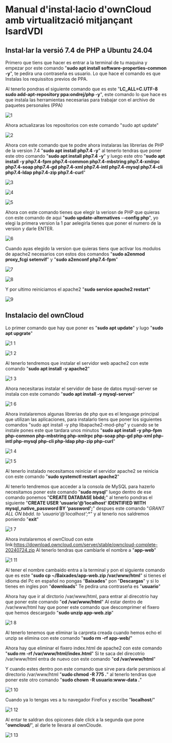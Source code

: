 # Manual d'instal·lacio d'ownCloud amb virtualització mitjançant IsardVDI
## Instal·lar la versió 7.4 de PHP a Ubuntu 24.04

Primero que tiens que hacer es entrar a la terminal de tu maquina y empezar por este comando "**sudo apt install software-properties-common -y**", te pedira una contraseña es usuario. Lo que hace el comando es que Instalas los requissitos previos de PPA.

Al tenerlo pondras el siguiente comando que es este "**LC_ALL=C.UTF-8 sudo add-apt-repository ppa:ondrej/php -y**", este comando lo que hace es que instala las herramientas  necesarias para trabajar con el archivo de paquetes personales (PPA)

![1](https://github.com/user-attachments/assets/89809771-aa4f-4b40-8f87-5fa0ef6ded29)

Ahora actualizaras los repositorios con este comando "sudo apt update"

![2](https://github.com/user-attachments/assets/3695bbb5-0197-4f61-acf4-bd43d1a0623e)

Ahora con este comando que te podre ahora instalaras las librerias de PHP de la version 7.4 "**sudo apt install php7.4 -y**" al tenerlo tendras que poner este otro comando "**sudo apt install php7.4 -y**" y luego este otro "**sudo apt install -y php7.4-fpm php7.4-common php7.4-mbstring php7.4-xmlrpc php7.4-soap php7.4-gd php7.4-xml php7.4-intl php7.4-mysql php7.4-cli php7.4-ldap php7.4-zip php7.4-curl**"

![3](https://github.com/user-attachments/assets/d76b6995-2dc6-44a5-abb2-e06b5be3d797)

![4](https://github.com/user-attachments/assets/b13a697a-c8cf-4878-ab38-8222ab139617)

![5](https://github.com/user-attachments/assets/292ef9b3-6d0e-4f16-b864-6fe3c638846e)

Ahora con este comando tienes que elegir la veriosn de PHP que quieras con este comando de aqui "**sudo update-alternatives --config php**", yo elegi la primera version la 1 par aelegirla tienes que poner el numero de la version y darle ENTER.

![6](https://github.com/user-attachments/assets/c747f9fa-e14d-4e5a-8b0a-16df7003a73c)

Cuando ayas elegido la version que quieras tiens que activar los modulos de apache2 necesarios con estos dos comandos "**sudo a2enmod proxy_fcgi setenvif**" y "**sudo a2enconf php7.4-fpm**" 

![7](https://github.com/user-attachments/assets/26545f0b-923e-4669-801f-5f6f3038bd77)

![8](https://github.com/user-attachments/assets/a49072e8-f0ab-4d52-9f4e-a7bb207244d7)

Y por ultimo reiniciamos el apache2 "**sudo service apache2 restart**"

![9](https://github.com/user-attachments/assets/2e748a75-3246-4e1a-8f0c-f449c9e98b0d)

## Instalacio del ownCloud

Lo primer comando que hay que poner es "**sudo apt update**" y lugo "**sudo apt upgrate**"

![1 1](https://github.com/user-attachments/assets/5a8dfcc6-1267-405f-8e66-e5a557da29c1)

![1 2](https://github.com/user-attachments/assets/d6bead0c-2a70-44fd-b6be-798645f456fc)

Al tenerlo tendremos que instalar el servidor web apache2 con este comando "**sudo apt install -y apache2**"

![1 3](https://github.com/user-attachments/assets/7f6d4c15-2a23-43a8-a7b4-41aee38c3615)

Ahora necesitaras instalar el servidor de base de datos mysql-server se instala con este comando
"**sudo apt install -y mysql-server**"

![1 6](https://github.com/user-attachments/assets/a7d9d977-8dd3-49f3-8a5d-257e66f84256)

Ahora instalaremos algunas librerias de php que es el lenguage principal que utilizan las aplicaciones, para instalarlo tiens que poner los siguientes comandos
"sudo apt install -y php libapache2-mod-php" y cuando se te instale pones este que tardara unos minutos "**sudo apt install -y php-fpm php-common php-mbstring php-xmlrpc php-soap php-gd php-xml php-intl php-mysql php-cli php-ldap php-zip php-curl**"

![1 4](https://github.com/user-attachments/assets/0ed4c73f-574d-4416-b3f0-ea720b555ac7)

![1 5](https://github.com/user-attachments/assets/481934fd-b10d-492e-8746-532e75a6b6b8)

Al tenerlo instalado necesitamos reiniciar el servidor apache2 se reinicia con este comando
"**sudo systemctl restart apache2**" 

Al tenerlo tendremos que acceder a la consola de MySQL para hazerlo necesitamos poner este comando
"**sudo mysql**" luego dentro de ese comando ponemos "**CREATE DATABASE bbdd;**" al tenerlo pondras el siguiente "**CREATE USER 'usuario'@'localhost' IDENTIFIED WITH mysql_native_password BY 'password';**" despues este comando "**GRANT ALL ON bbdd.* to 'usuario'@'localhost';**" y al tenerlo nos saldremos poniendo "**exit**"

![1 7](https://github.com/user-attachments/assets/a9f151e8-a263-40cc-962e-fb346a8b926b)

Ahora instalaremos el ownCloud con este link:https://download.owncloud.com/server/stable/owncloud-complete-20240724.zip
Al tenerlo tendras que cambiarle el nombre a "**app-web**"

![1 11](https://github.com/user-attachments/assets/cc2742f1-901a-46d8-a06d-082427d27f24)

Al tener el nombre cambaido entra a la terminal y pon el siguiente comando que es este "**sudo cp ~/Baixades/app-web.zip /var/www/html**" si tienes el idioma del Pc en español no pongas "**Baixades**" pon "**Descargas**" y si lo tienes en ingles pon "**downloads**"
Te pedira una contraseña es "**usuario**"

Ahora hay que ir al dirctorio /var/www/html, para entrar al direcotrio hay que poner este comando "**cd /var/www/html**"
Al estar dentro de /var/www/html hay que poner este comando que descomprimer el fixero que hemos descargado "**sudo unzip app-web.zip**"

![1 8](https://github.com/user-attachments/assets/5d5771f3-d049-4ac2-a009-4fbce59cefc7)

Al tenerlo tenemos que eliminar la carpreta creada cuando hemos echo el unzip se elimina con este comando "**sudo rm -rf app-web/**"

Ahora hay que eliminar el fixero index.html de apache2 con este comando "**sudo rm -rf /var/www/html/index.html**" 
Si te saca del direcotrio /var/www/html entra de nuevo con este comando "**cd /var/www/html**" 

Y cuando estes dentro pon este comando que sirve para darle persmisos al directorio /var/www/html
"**sudo chmod -R 775 .**" al tenerlo tendras que poner este otro comando "**sudo chown -R usuario:www-data .**" 

![1 10](https://github.com/user-attachments/assets/8f74c4ab-0f1b-43db-8fb4-a9d8f9a09d61)

Cuando ya lo tengas ves a tu navegador FireFox y escribe "**localhost**/"

![1 12](https://github.com/user-attachments/assets/83b29464-510c-49c8-be70-203c3425c9bc)

Al entar te saldran dos opicones dale click a la segunda que pone "**owncloud/**", al darle te llevara al ownCloude.

![1 13](https://github.com/user-attachments/assets/86459fae-7967-44f0-8e7b-9256bd951bdd)
